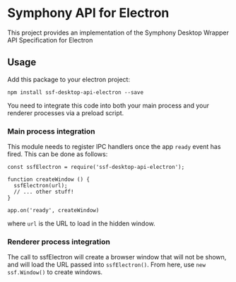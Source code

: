 # Symphony API for Electron

This project provides an implementation of the Symphony Desktop Wrapper API Specification for Electron

## Usage

Add this package to your electron project:

```
npm install ssf-desktop-api-electron --save
```

You need to integrate this code into both your main process and your renderer processes via a preload script.

### Main process integration

This module needs to register IPC handlers once the app `ready` event has fired. This can be done as follows:

```
const ssfElectron = require('ssf-desktop-api-electron');

function createWindow () {
  ssfElectron(url);
  // ... other stuff!
}

app.on('ready', createWindow)
```

where `url` is the URL to load in the hidden window.

### Renderer process integration

The call to ssfElectron will create a browser window that will not be shown, and will load the URL passed into `ssfElectron()`. From here, use `new ssf.Window()` to create windows.

